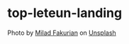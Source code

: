 # top-leteun-landing

Photo by <a href="https://unsplash.com/@fakurian?utm_content=creditCopyText&utm_medium=referral&utm_source=unsplash">Milad Fakurian</a> on <a href="https://unsplash.com/photos/blue-and-green-peacock-feather-58Z17lnVS4U?utm_content=creditCopyText&utm_medium=referral&utm_source=unsplash">Unsplash</a>
  